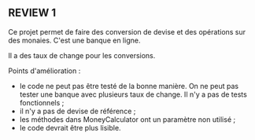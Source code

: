 ## REVIEW 1 

Ce projet permet de faire des conversion de devise et des opérations sur des monaies. C'est une banque en ligne.

Il a des taux de change pour les conversions.

Points d'amélioration :
- le code ne peut pas être testé de la bonne manière. On ne peut pas tester une banque avec plusieurs taux de change. Il n'y a pas de tests fonctionnels ;
- il n'y a pas de devise de référence ;
- les méthodes dans MoneyCalculator ont un paramètre non utilisé ;
- le code devrait être plus lisible.
